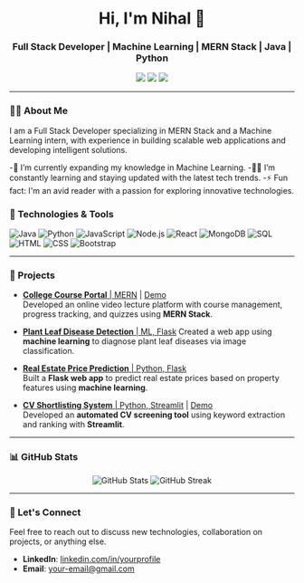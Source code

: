 <h1 align="center">Hi, I'm Nihal 👋</h1>
<h3 align="center">Full Stack Developer | Machine Learning | MERN Stack | Java | Python</h3>

<p align="center">
  <a href="https://github.com/nihalsathawane2003"><img src="https://img.shields.io/github/followers/nihalsathawane2003?label=Follow&style=social"></a>
  <a href="https://linkedin.com/in/nihal-sathawane"><img src="https://img.shields.io/badge/-LinkedIn-blue?style=flat-square&logo=Linkedin&logoColor=white"></a>
  <a href="mailto:nihalsathawane2003@gmail.com"><img src="https://img.shields.io/badge/-Gmail-red?style=flat-square&logo=Gmail&logoColor=white"></a>
</p>

---

### 👨‍💻 About Me

I am a Full Stack Developer specializing in MERN Stack and a Machine Learning intern, with experience in building scalable web applications and developing intelligent solutions.

-🌱 I’m currently expanding my knowledge in Machine Learning.
-🧑‍💻 I’m constantly learning and staying updated with the latest tech trends.
-⚡ Fun fact: I'm an avid reader with a passion for exploring innovative technologies.

### 🔧 Technologies & Tools

![Java](https://img.shields.io/badge/-Java-333333?style=flat&logo=openjdk)
![Python](https://img.shields.io/badge/-Python-333333?style=flat&logo=python)
![JavaScript](https://img.shields.io/badge/-JavaScript-333333?style=flat&logo=javascript)
![Node.js](https://img.shields.io/badge/-Node.js-333333?style=flat&logo=node.js)
![React](https://img.shields.io/badge/-React-333333?style=flat&logo=react)
![MongoDB](https://img.shields.io/badge/-MongoDB-333333?style=flat&logo=mongodb)
![SQL](https://img.shields.io/badge/-SQL-333333?style=flat&logo=postgresql)
![HTML](https://img.shields.io/badge/-HTML-333333?style=flat&logo=html5)
![CSS](https://img.shields.io/badge/-CSS-333333?style=flat&logo=css3)
![Bootstrap](https://img.shields.io/badge/-Bootstrap-333333?style=flat&logo=bootstrap)


---

### 🚀 Projects 

- [**College Course Portal** | MERN](https://github.com/nihalsathawane2003/LMS-Portal_College) | [Demo](https://collegelmsportal.netlify.app)  
  Developed an online video lecture platform with course management, progress tracking, and quizzes using **MERN Stack**.

- [**Plant Leaf Disease Detection** | ML, Flask](https://github.com/nihalsathawane2003/Plant_leaf_desease_detection)
  Created a web app using **machine learning** to diagnose plant leaf diseases via image classification.

- [**Real Estate Price Prediction** | Python, Flask](https://github.com/nihalsathawane2003/Real_State_price_prediction)  
  Built a **Flask web app** to predict real estate prices based on property features using **machine learning**.

- [**CV Shortlisting System** | Python, Streamlit](https://github.com/nihalsathawane2003/CV-Shortlisting-System) | [Demo](https:nihalsathawane2003-cv-shortlisting-system-app-yxqpfp.streamlit.app)  
  Developed an **automated CV screening tool** using keyword extraction and ranking with **Streamlit**.

---

### 📊 GitHub Stats

<p align="center">
  <img src="https://github-readme-stats.vercel.app/api?username=your-username&show_icons=true&theme=default&count_private=true" alt="GitHub Stats">
  <img src="https://github-readme-streak-stats.herokuapp.com/?user=your-username&theme=default" alt="GitHub Streak">
</p>

---

### 🤝 Let's Connect

Feel free to reach out to discuss new technologies, collaboration on projects, or anything else.

- **LinkedIn**: [linkedin.com/in/yourprofile](https://linkedin.com/in/yourprofile)
- **Email**: [your-email@gmail.com](mailto:your-email@gmail.com)
